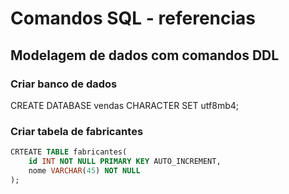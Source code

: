 # Comandos SQL - referencias

## Modelagem de dados com comandos DDL

### Criar banco de dados 

CREATE DATABASE vendas  CHARACTER SET utf8mb4;

### Criar tabela de fabricantes
```sql
CRTEATE TABLE fabricantes(
    id INT NOT NULL PRIMARY KEY AUTO_INCREMENT,
    nome VARCHAR(45) NOT NULL
);
```
